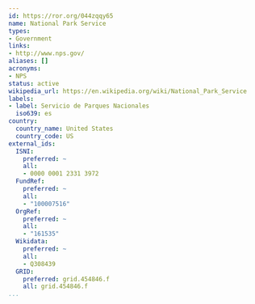 ```yaml
---
id: https://ror.org/044zqqy65
name: National Park Service
types:
- Government
links:
- http://www.nps.gov/
aliases: []
acronyms:
- NPS
status: active
wikipedia_url: https://en.wikipedia.org/wiki/National_Park_Service
labels:
- label: Servicio de Parques Nacionales
  iso639: es
country:
  country_name: United States
  country_code: US
external_ids:
  ISNI:
    preferred: ~
    all:
    - 0000 0001 2331 3972
  FundRef:
    preferred: ~
    all:
    - "100007516"
  OrgRef:
    preferred: ~
    all:
    - "161535"
  Wikidata:
    preferred: ~
    all:
    - Q308439
  GRID:
    preferred: grid.454846.f
    all: grid.454846.f
...
```

